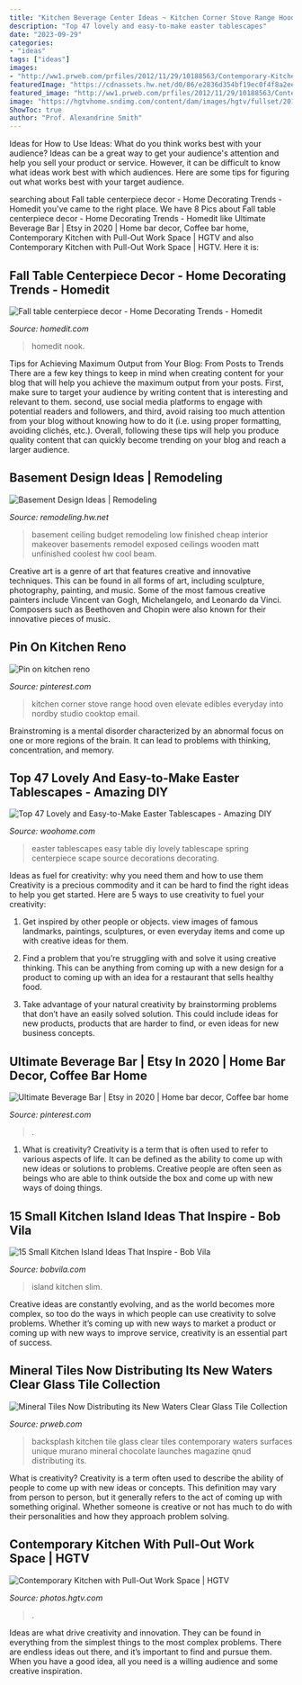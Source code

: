 ```yaml
---
title: "Kitchen Beverage Center Ideas ~ Kitchen Corner Stove Range Hood Oven Elevate Edibles Everyday Into Nordby Studio Cooktop Email"
description: "Top 47 lovely and easy-to-make easter tablescapes"
date: "2023-09-29"
categories:
- "ideas"
tags: ["ideas"]
images:
- "http://ww1.prweb.com/prfiles/2012/11/29/10188563/Contemporary-Kitchen-Backsplash-Waters-Clear-Gass-Tile-Collection-Chocolate.jpeg"
featuredImage: "https://cdnassets.hw.net/d0/86/e2836d354bf19ec0f4f8a2eed5ee/1208b-rm-bd-1-tcm17-90723.jpg"
featured_image: "http://ww1.prweb.com/prfiles/2012/11/29/10188563/Contemporary-Kitchen-Backsplash-Waters-Clear-Gass-Tile-Collection-Chocolate.jpeg"
image: "https://hgtvhome.sndimg.com/content/dam/images/hgtv/fullset/2013/5/7/0/original_Solange-Boice-small-kitchen-pull-out-beside-oven.jpg.rend.hgtvcom.616.822.suffix/1400978284725.jpeg"
ShowToc: true
author: "Prof. Alexandrine Smith"
---
```



Ideas for How to Use Ideas: What do you think works best with your audience?
Ideas can be a great way to get your audience's attention and help you sell your product or service. However, it can be difficult to know what ideas work best with which audiences. Here are some tips for figuring out what works best with your target audience.

	

		
searching about Fall table centerpiece decor - Home Decorating Trends - Homedit you've came to the right place. We have 8 Pics about Fall table centerpiece decor - Home Decorating Trends - Homedit like Ultimate Beverage Bar | Etsy in 2020 | Home bar decor, Coffee bar home, Contemporary Kitchen with Pull-Out Work Space | HGTV and also Contemporary Kitchen with Pull-Out Work Space | HGTV. Here it is:
		
    
## Fall Table Centerpiece Decor - Home Decorating Trends - Homedit

<img loading=lazy src="http://cdn.homedit.com/wp-content/uploads/2012/09/Fall-table-centerpiece-decor.jpg" onerror="this.onerror=null;this.src='https://tse2.mm.bing.net/th?id=OIP.HSPUAA8iB19kb3C_Op7tkwHaLC&amp;pid=15.1';" alt="Fall table centerpiece decor - Home Decorating Trends - Homedit">

_Source: homedit.com_

>homedit nook. 

	

Tips for Achieving Maximum Output from Your Blog: From Posts to Trends
There are a few key things to keep in mind when creating content for your blog that will help you achieve the maximum output from your posts. First, make sure to target your audience by writing content that is interesting and relevant to them. second, use social media platforms to engage with potential readers and followers, and third, avoid raising too much attention from your blog without knowing how to do it (i.e. using proper formatting, avoiding clichés, etc.). Overall, following these tips will help you produce quality content that can quickly become trending on your blog and reach a larger audience.

    
## Basement Design Ideas | Remodeling

<img loading=lazy src="https://cdnassets.hw.net/d0/86/e2836d354bf19ec0f4f8a2eed5ee/1208b-rm-bd-1-tcm17-90723.jpg" onerror="this.onerror=null;this.src='https://tse2.mm.bing.net/th?id=OIP.GBZ-idnralhQIFDcla7BZAHaE6&amp;pid=15.1';" alt="Basement Design Ideas | Remodeling">

_Source: remodeling.hw.net_

>basement ceiling budget remodeling low finished cheap interior makeover basements remodel exposed ceilings wooden matt unfinished coolest hw cool beam. 

	

Creative art is a genre of art that features creative and innovative techniques. This can be found in all forms of art, including sculpture, photography, painting, and music. Some of the most famous creative painters include Vincent van Gogh, Michelangelo, and Leonardo da Vinci. Composers such as Beethoven and Chopin were also known for their innovative pieces of music.

    
## Pin On Kitchen Reno

<img loading=lazy src="https://i.pinimg.com/736x/ae/41/10/ae4110c6847ccbff49d02917849c9ac9.jpg" onerror="this.onerror=null;this.src='https://tse4.mm.bing.net/th?id=OIP.fvHIzPAx2CTFF04OAyhg_AHaJ3&amp;pid=15.1';" alt="Pin on kitchen reno">

_Source: pinterest.com_

>kitchen corner stove range hood oven elevate edibles everyday into nordby studio cooktop email. 

	

Brainstroming is a mental disorder characterized by an abnormal focus on one or more regions of the brain. It can lead to problems with thinking, concentration, and memory.

    
## Top 47 Lovely And Easy-to-Make Easter Tablescapes - Amazing DIY

<img loading=lazy src="http://www.woohome.com/wp-content/uploads/2016/02/tablescapes-for-easter-09.jpg" onerror="this.onerror=null;this.src='https://tse3.mm.bing.net/th?id=OIP.UD3yFmKND7j-Pc8wAVdu6AHaK3&amp;pid=15.1';" alt="Top 47 Lovely and Easy-to-Make Easter Tablescapes - Amazing DIY">

_Source: woohome.com_

>easter tablescapes easy table diy lovely tablescape spring centerpiece scape source decorations decorating. 

	

Ideas as fuel for creativity: why you need them and how to use them
Creativity is a precious commodity and it can be hard to find the right ideas to help you get started. Here are 5 ways to use creativity to fuel your creativity:
1. Get inspired by other people or objects. view images of famous landmarks, paintings, sculptures, or even everyday items and come up with creative ideas for them.

2. Find a problem that you’re struggling with and solve it using creative thinking. This can be anything from coming up with a new design for a product to coming up with an idea for a restaurant that sells healthy food.

3. Take advantage of your natural creativity by brainstorming problems that don’t have an easily solved solution. This could include ideas for new products, products that are harder to find, or even ideas for new business concepts.


    
## Ultimate Beverage Bar | Etsy In 2020 | Home Bar Decor, Coffee Bar Home

<img loading=lazy src="https://i.pinimg.com/736x/27/03/95/27039558fcaff12f47556b79b8feeef2.jpg" onerror="this.onerror=null;this.src='https://tse4.mm.bing.net/th?id=OIP.EGdnEJxrQgWH7Lf3lU1OzgHaK_&amp;pid=15.1';" alt="Ultimate Beverage Bar | Etsy in 2020 | Home bar decor, Coffee bar home">

_Source: pinterest.com_

>. 

	

1. What is creativity?
Creativity is a term that is often used to refer to various aspects of life. It can be defined as the ability to come up with new ideas or solutions to problems. Creative people are often seen as beings who are able to think outside the box and come up with new ways of doing things.

    
## 15 Small Kitchen Island Ideas That Inspire - Bob Vila

<img loading=lazy src="https://empire-s3-production.bobvila.com/slides/30307/original/slim_island_kelleyandco.jpg?1550273096" onerror="this.onerror=null;this.src='https://tse4.mm.bing.net/th?id=OIP.BT_l_EvB_KMNsKaDupixUAHaJz&amp;pid=15.1';" alt="15 Small Kitchen Island Ideas That Inspire - Bob Vila">

_Source: bobvila.com_

>island kitchen slim. 

	

Creative ideas are constantly evolving, and as the world becomes more complex, so too do the ways in which people can use creativity to solve problems. Whether it’s coming up with new ways to market a product or coming up with new ways to improve service, creativity is an essential part of success.

    
## Mineral Tiles Now Distributing Its New Waters Clear Glass Tile Collection

<img loading=lazy src="http://ww1.prweb.com/prfiles/2012/11/29/10188563/Contemporary-Kitchen-Backsplash-Waters-Clear-Gass-Tile-Collection-Chocolate.jpeg" onerror="this.onerror=null;this.src='https://tse3.mm.bing.net/th?id=OIP.pD2p91Y2_-aUGhR3mV6zQgHaE8&amp;pid=15.1';" alt="Mineral Tiles Now Distributing its New Waters Clear Glass Tile Collection">

_Source: prweb.com_

>backsplash kitchen tile glass clear tiles contemporary waters surfaces unique murano mineral chocolate launches magazine qnud distributing its. 

	

What is creativity?
Creativity is a term often used to describe the ability of people to come up with new ideas or concepts. This definition may vary from person to person, but it generally refers to the act of coming up with something original. Whether someone is creative or not has much to do with their personalities and how they approach problem solving.

    
## Contemporary Kitchen With Pull-Out Work Space | HGTV

<img loading=lazy src="https://hgtvhome.sndimg.com/content/dam/images/hgtv/fullset/2013/5/7/0/original_Solange-Boice-small-kitchen-pull-out-beside-oven.jpg.rend.hgtvcom.616.822.suffix/1400978284725.jpeg" onerror="this.onerror=null;this.src='https://tse1.mm.bing.net/th?id=OIP.F0iUcWGocvLeMAYjWVsEAwHaJ4&amp;pid=15.1';" alt="Contemporary Kitchen with Pull-Out Work Space | HGTV">

_Source: photos.hgtv.com_

>. 

	

Ideas are what drive creativity and innovation. They can be found in everything from the simplest things to the most complex problems. There are endless ideas out there, and it’s important to find and pursue them. When you have a good idea, all you need is a willing audience and some creative inspiration.

